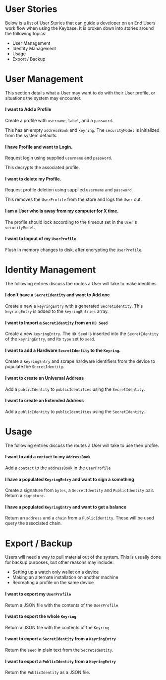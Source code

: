 # User Stories

Below is a list of User Stories that can guide a developer on an End Users work
flow when using the Keybase. It is broken down into stories around the following topics:

- User Management
- Identity Management
- Usage
- Export / Backup

# User Management

This section details what a User may want to do with their User profile, or
situations the system may encounter.

#### I want to Add a Profile

Create a profile with `username`, `label`, and a `password`.

This has an empty `addressBook` and `keyring`. The `securityModel` is
initialized from the system defaults.

#### I have Profile and want to Login.

Request login using supplied `username` and `password`.

This decrypts the associated profile.

#### I want to delete my Profile.

Request profile deletion using supplied `username` and `password`.

This removes the `UserProfile` from the store and logs the `User` out.

#### I am a User who is away from my computer for X time.

The profile should lock according to the timeout set in the `User`'s `securityModel`.

#### I want to logout of my `UserProfile`

Flush in memory changes to disk, after encrypting the `UserProfile`.

# Identity Management

The following entries discuss the routes a User will take to make identities.

#### I don't have a `SecretIdentity` and want to Add one

Create a new a `keyringEntry` with a generated `SecretIdentity`. This
`keyringEntry` is added to the `keyringEntries` array.

#### I want to Import a `SecretIdentity` from an `HD Seed`

Create a new `keyringEntry`. The `HD Seed` is inserted into the `SecretIdentity`
of the `keyringEntry`, and its `type` set to `seed`.

#### I want to add a Hardware `SecretIdentity` to the `Keyring`.

Create a `keyringEntry` and scrape hardware identifiers from the device to
populate the `SecretIdentity`.

#### I want to create an Universal Address

Add a `publicIdentity` to `publicIdentities` using the `SecretIdentity`.

#### I want to create an Extended Address

Add a `publicIdentity` to `publicIdentities` using the `SecretIdentity`.

# Usage

The following entries discuss the routes a User will take to use their profile.

####  I want to add a `contact` to my `AddressBook`

Add a `contact` to the `addressBook` in the `UserProfile`

#### I have a populated `KeyringEntry` and want to sign a something

Create a signature from `bytes`, a `SecretIdentity` and `PublicIdentity`
pair. Return a `signature`.

####  I have a populated `KeyringEntry` and want to get a balance

Return an `address` and a `chain` from a `PublicIdentity`. These will be used
query the associated chain.


# Export / Backup

Users will need a way to pull material out of the system. This is usually done
for backup purposes, but other reasons may include:

- Setting up a watch only wallet on a device
- Making an alternate installation on another machine
- Recreating a profile on the same device

#### I want to export my `UserProfile`

Return a JSON file with the contents of the `UserProfile`

#### I want to export the whole `Keyring`

Return a JSON file with the contents of the `Keyring`

#### I want to export a `SecretIdentity` from a `KeyringEntry`

Return the `seed` in plain text from the `SecretIdentity`.

#### I want to export a `PublicIdentity` from a `KeyringEntry`

Return the `PublicIdentity` as a JSON file.
